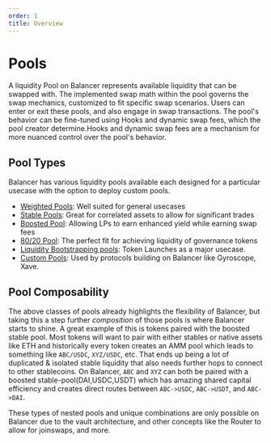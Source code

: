 ```yaml
---
order: 1
title: Overview
---
```


# Pools

A liquidity Pool on Balancer represents available liquidity that can be swapped with. The implemented swap math within the pool governs the swap mechanics, customized to fit specific swap scenarios. Users can enter or exit these pools, and also engage in swap transactions. The pool's behavior can be fine-tuned using Hooks and dynamic swap fees, which the pool creator determine.Hooks and dynamic swap fees are a mechanism for more nuanced control over the pool's behavior.

## Pool Types
Balancer has various liquidity pools available each designed for a particular usecase with the option to deploy custom pools.
- [Weighted Pools](/concepts/pools/known-pool-types/weighted-pool.html): Well suited for general usecases
- [Stable Pools](concepts/pools/known-pool-types/stable-pool.html): Great for correlated assets to allow for significant trades
- [Boosted Pool](concepts/pools/known-pool-types/boosted-pool.html): Allowing LPs to earn enhanced yield while earning swap fees
- [80/20 Pool](concepts/pools/known-pool-types/80-20-pool.html): The perfect fit for achieving liquidity of governance tokens
- [Liquidity Bootstrapping pools](/concepts/pools/known-pool-types/liquidity-bootstrapping-pool.md): Token Launches as a major usecase.
- [Custom Pools]((/concepts/overview/build-a-custom-amm.html)): Used by protocols building on Balancer like Gyroscope, Xave.

## Pool Composability

The above classes of pools already highlights the flexibility of Balancer, but taking this a step further _composition_ of those pools is where Balancer starts to shine. A great example of this is tokens paired with the boosted stable pool. Most tokens will want to pair with either stables or native assets like ETH and historically every token creates an AMM pool which leads to something like `ABC/USDC`, `XYZ/USDC`, etc. That ends up being a lot of duplicated & isolated stable liquidity that also needs further hops to connect to other stablecoins. On Balancer, `ABC` and `XYZ` can both be paired with a boosted stable-pool(DAI,USDC,USDT) which has amazing shared capital efficiency and creates direct routes between `ABC->USDC`, `ABC->USDT`, and `ABC->DAI`.

These types of nested pools and unique combinations are only possible on Balancer due to the vault architecture, and other concepts like the Router to allow for joinswaps, and more.

